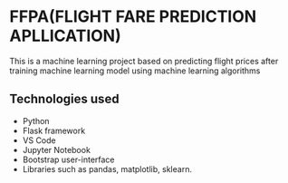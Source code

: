 # FFPA(FLIGHT FARE PREDICTION APLLICATION)
This is a machine learning project based on predicting flight prices after training machine learning model using machine learning algorithms

## Technologies used
- Python
- Flask framework
- VS Code
- Jupyter Notebook
- Bootstrap user-interface
- Libraries such as pandas, matplotlib, sklearn.
